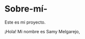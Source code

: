 # Sobre-mí-
Este es mi proyecto.
<!DOCTYPE html>
<html>
    <head>
        <title>Sobre mí</title>
    </head>
    <body> 
    ¡Hola! Mi nombre es Samy Melgarejo,
    </body>
</html>
 
